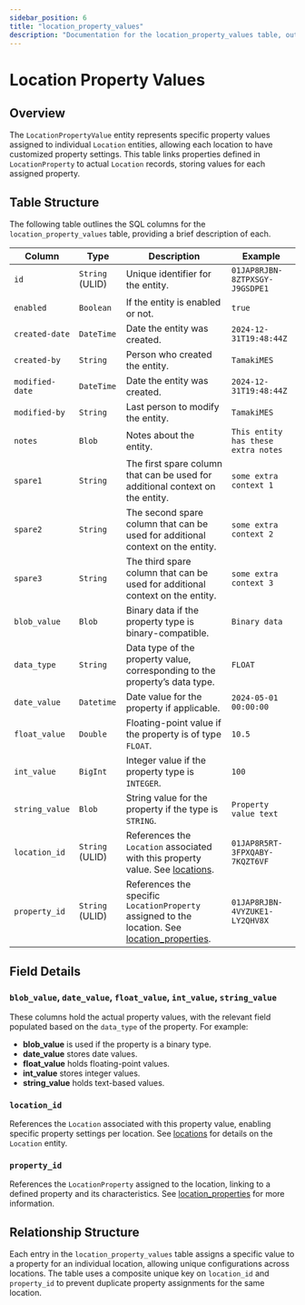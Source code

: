 ```yaml
---
sidebar_position: 6
title: "location_property_values"
description: "Documentation for the location_property_values table, outlining its columns and structure."
---
```


# Location Property Values

## Overview

The `LocationPropertyValue` entity represents specific property values assigned to individual `Location` entities,
allowing each location to have customized property settings. This table links properties defined in `LocationProperty`
to actual `Location` records, storing values for each assigned property.

## Table Structure

The following table outlines the SQL columns for the `location_property_values` table, providing a brief description of
each.

| Column         | Type            | Description                                                                                                                               | Example                        |
|----------------|-----------------|-------------------------------------------------------------------------------------------------------------------------------------------|--------------------------------|
| `id`           | `String` (ULID) | Unique identifier for the entity.                                                                                                         | `01JAP8RJBN-8ZTPXSGY-J9GSDPE1` |
| `enabled`      | `Boolean`       | If the entity is enabled or not.                                                                                                          | `true`                         |
| `created-date` | `DateTime`      | Date the entity was created.                                                                                                              | `2024-12-31T19:48:44Z`         |
| `created-by`   | `String`        | Person who created the entity.                                                                                                            | `TamakiMES`                    |
| `modified-date`| `DateTime`      | Date the entity was created.                                                                                                              | `2024-12-31T19:48:44Z`         |
| `modified-by`  | `String`        | Last person to modify the entity.                                                                                                         | `TamakiMES`                    |
| `notes`        | `Blob`          | Notes about the entity.                                                                                                                   | `This entity has these extra notes`  |
| `spare1`       | `String`        | The first spare column that can be used for additional context on the entity.                                                             | `some extra context 1`         |
| `spare2`       | `String`        | The second spare column that can be used for additional context on the entity.                                                            | `some extra context 2`         |
| `spare3`       | `String`        | The third spare column that can be used for additional context on the entity.                                                             | `some extra context 3`         |
| `blob_value`   | `Blob`          | Binary data if the property type is binary-compatible.                                                                                    | `Binary data`                  |
| `data_type`    | `String`        | Data type of the property value, corresponding to the property’s data type.                                                               | `FLOAT`                        |
| `date_value`   | `Datetime`      | Date value for the property if applicable.                                                                                                | `2024-05-01 00:00:00`          |
| `float_value`  | `Double`        | Floating-point value if the property is of type `FLOAT`.                                                                                  | `10.5`                         |
| `int_value`    | `BigInt`        | Integer value if the property type is `INTEGER`.                                                                                          | `100`                          |
| `string_value` | `Blob`          | String value for the property if the type is `STRING`.                                                                                    | `Property value text`          |
| `location_id`  | `String` (ULID) | References the `Location` associated with this property value. See [locations](../location-model/location).                               | `01JAP8R5RT-3FPXQABY-7KQZT6VF` |
| `property_id`  | `String` (ULID) | References the specific `LocationProperty` assigned to the location. See [location_properties](../location-model/location-property).      | `01JAP8RJBN-4VYZUKE1-LY2QHV8X` |

## Field Details

### `blob_value`, `date_value`, `float_value`, `int_value`, `string_value`

These columns hold the actual property values, with the relevant field populated based on the `data_type` of the
property. For example:

- **blob_value** is used if the property is a binary type.
- **date_value** stores date values.
- **float_value** holds floating-point values.
- **int_value** stores integer values.
- **string_value** holds text-based values.

### `location_id`

References the `Location` associated with this property value, enabling specific property settings per location.
See [locations](../location-model/location) for details on the `Location` entity.

### `property_id`

References the `LocationProperty` assigned to the location, linking to a defined property and its characteristics.
See [location_properties](../location-model/location-property) for more information.

## Relationship Structure

Each entry in the `location_property_values` table assigns a specific value to a property for an individual location,
allowing unique configurations across locations. The table uses a composite unique key on `location_id` and
`property_id` to prevent duplicate property assignments for the same location.